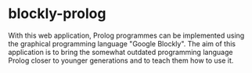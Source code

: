 # blockly-prolog

With this web application, Prolog programmes can be implemented using the graphical programming language "Google Blockly". The aim of this application is to bring the somewhat outdated programming language Prolog closer to younger generations and to teach them how to use it. 